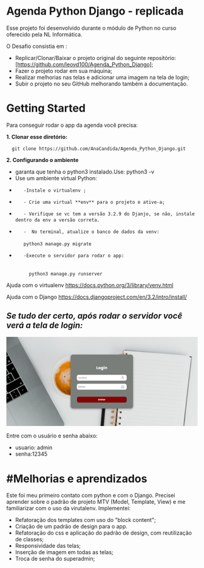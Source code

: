 # Agenda Python Django - replicada


Esse projeto foi desenvolvido durante o módulo de Python no curso oferecido pela NL Informática.

O Desafio consistia em :

 - Replicar/Clonar/Baixar o projeto original do seguinte repositório:   
   [https://github.com/leovd100/Agenda_Python_Django];
 - Fazer o projeto rodar em sua máquina;
 - Realizar melhorias nas telas e  adicionar uma imagem na tela de
   login;
 - Subir o projeto no seu GitHub    melhorando também a documentação.

# Getting Started

Para conseguir rodar o app da agenda você precisa:

 **1. Clonar esse diretório:**

      git clone https://github.com/AnaCandida/Agenda_Python_Django.git

 
 **2. Configurando o ambiente**

 - garanta que tenha o python3 instalado.Use: python3 -v
 - Use um ambiente virtual Python:
 - 		  -Instale o virtualenv ;
 - 		  - Crie uma virtual **env** para o projeto e ative-a;
 - 		  - Verifique se vc tem a versão 3.2.9 do Djanjo, se não, instale dentro da env a versão correta.
 - 		  -  No terminal, atualize o banco de dados da venv:
	
		  python3 manage.py migrate

 - 		  -Execute o servidor para rodar o app:
 

		    python3 manage.py runserver

Ajuda com o virtualenv
https://docs.python.org/3/library/venv.html

Ajuda com o Django
https://docs.djangoproject.com/en/3.2/intro/install/


## *Se tudo der certo, após rodar o servidor você verá a tela de login:*

![tela de login](https://github.com/AnaCandida/Agenda_Python_Django/blob/4e6b471622b5a875c0635250354a9b07e111c1ec/telaLogin.png  "Tela de login" )



 Entre com o usuário e senha abaixo:
	

 - usuario: admin 	
 - senha:12345


# #Melhorias e aprendizados

Este foi meu primeiro contato com python e com o  Django. Precisei aprender sobre  o padrão de projeto  MTV (Model, Template, View) e me familiarizar com o uso da virutalenv. Implementei:

 - Refatoração dos templates com uso do "block content";
 - Criação de um padrão de design para o app.
 - Refatoração do css e aplicação do padrão de design, com reutilização de classes;
 - Responsividade das telas; 
 - Inserção de imagem em todas as telas;
 - Troca de senha do superadmin;
 
